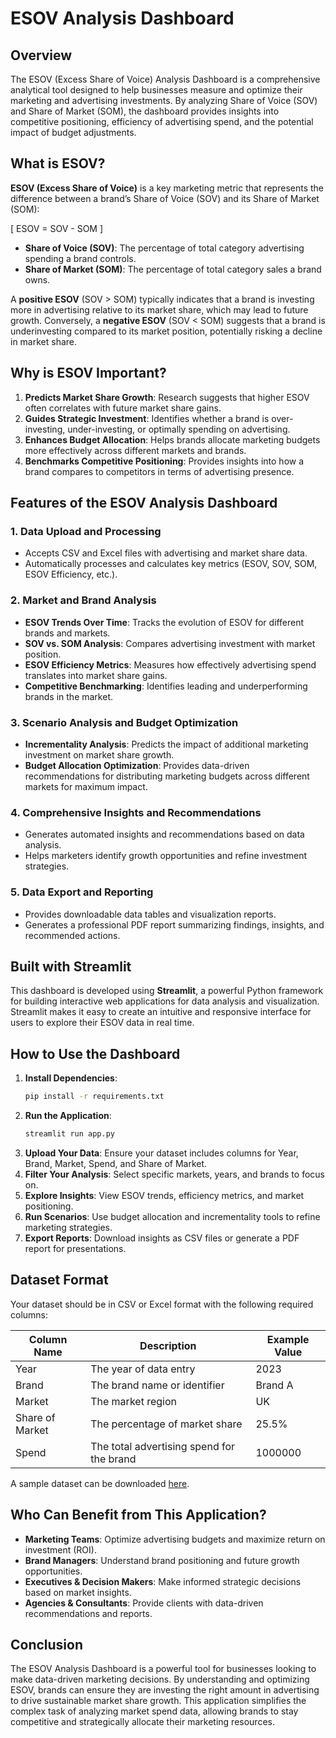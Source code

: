 # ESOV Analysis Dashboard

## Overview
The ESOV (Excess Share of Voice) Analysis Dashboard is a comprehensive analytical tool designed to help businesses measure and optimize their marketing and advertising investments. By analyzing Share of Voice (SOV) and Share of Market (SOM), the dashboard provides insights into competitive positioning, efficiency of advertising spend, and the potential impact of budget adjustments.

## What is ESOV?
**ESOV (Excess Share of Voice)** is a key marketing metric that represents the difference between a brand’s Share of Voice (SOV) and its Share of Market (SOM):

\[ ESOV = SOV - SOM \]

- **Share of Voice (SOV)**: The percentage of total category advertising spending a brand controls.
- **Share of Market (SOM)**: The percentage of total category sales a brand owns.

A **positive ESOV** (SOV > SOM) typically indicates that a brand is investing more in advertising relative to its market share, which may lead to future growth. Conversely, a **negative ESOV** (SOV < SOM) suggests that a brand is underinvesting compared to its market position, potentially risking a decline in market share.

## Why is ESOV Important?
1. **Predicts Market Share Growth**: Research suggests that higher ESOV often correlates with future market share gains.
2. **Guides Strategic Investment**: Identifies whether a brand is over-investing, under-investing, or optimally spending on advertising.
3. **Enhances Budget Allocation**: Helps brands allocate marketing budgets more effectively across different markets and brands.
4. **Benchmarks Competitive Positioning**: Provides insights into how a brand compares to competitors in terms of advertising presence.

## Features of the ESOV Analysis Dashboard
### 1. **Data Upload and Processing**
- Accepts CSV and Excel files with advertising and market share data.
- Automatically processes and calculates key metrics (ESOV, SOV, SOM, ESOV Efficiency, etc.).

### 2. **Market and Brand Analysis**
- **ESOV Trends Over Time**: Tracks the evolution of ESOV for different brands and markets.
- **SOV vs. SOM Analysis**: Compares advertising investment with market position.
- **ESOV Efficiency Metrics**: Measures how effectively advertising spend translates into market share gains.
- **Competitive Benchmarking**: Identifies leading and underperforming brands in the market.

### 3. **Scenario Analysis and Budget Optimization**
- **Incrementality Analysis**: Predicts the impact of additional marketing investment on market share growth.
- **Budget Allocation Optimization**: Provides data-driven recommendations for distributing marketing budgets across different markets for maximum impact.

### 4. **Comprehensive Insights and Recommendations**
- Generates automated insights and recommendations based on data analysis.
- Helps marketers identify growth opportunities and refine investment strategies.

### 5. **Data Export and Reporting**
- Provides downloadable data tables and visualization reports.
- Generates a professional PDF report summarizing findings, insights, and recommended actions.

## Built with Streamlit
This dashboard is developed using **Streamlit**, a powerful Python framework for building interactive web applications for data analysis and visualization. Streamlit makes it easy to create an intuitive and responsive interface for users to explore their ESOV data in real time.

## How to Use the Dashboard
1. **Install Dependencies**:
   ```sh
   pip install -r requirements.txt
   ```
2. **Run the Application**:
   ```sh
   streamlit run app.py
   ```
3. **Upload Your Data**: Ensure your dataset includes columns for Year, Brand, Market, Spend, and Share of Market.
4. **Filter Your Analysis**: Select specific markets, years, and brands to focus on.
5. **Explore Insights**: View ESOV trends, efficiency metrics, and market positioning.
6. **Run Scenarios**: Use budget allocation and incrementality tools to refine marketing strategies.
7. **Export Reports**: Download insights as CSV files or generate a PDF report for presentations.

## Dataset Format
Your dataset should be in CSV or Excel format with the following required columns:

| Column Name       | Description                                        | Example Value |
|------------------|------------------------------------------------|---------------|
| Year            | The year of data entry                         | 2023          |
| Brand          | The brand name or identifier                   | Brand A       |
| Market         | The market region                               | UK            |
| Share of Market | The percentage of market share                | 25.5%         |
| Spend          | The total advertising spend for the brand      | 1000000       |

A sample dataset can be downloaded [here](https://example.com/sample-dataset.csv).

## Who Can Benefit from This Application?
- **Marketing Teams**: Optimize advertising budgets and maximize return on investment (ROI).
- **Brand Managers**: Understand brand positioning and future growth opportunities.
- **Executives & Decision Makers**: Make informed strategic decisions based on market insights.
- **Agencies & Consultants**: Provide clients with data-driven recommendations and reports.

## Conclusion
The ESOV Analysis Dashboard is a powerful tool for businesses looking to make data-driven marketing decisions. By understanding and optimizing ESOV, brands can ensure they are investing the right amount in advertising to drive sustainable market share growth. This application simplifies the complex task of analyzing market spend data, allowing brands to stay competitive and strategically allocate their marketing resources.
